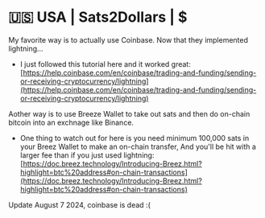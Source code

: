# 🇺🇸 USA | Sats2Dollars | $

My favorite way is to actually use Coinbase. Now that they implemented lightning...

* I just followed this tutorial here and it worked great: [https://help.coinbase.com/en/coinbase/trading-and-funding/sending-or-receiving-cryptocurrency/lightning](https://help.coinbase.com/en/coinbase/trading-and-funding/sending-or-receiving-cryptocurrency/lightning)

Aother way is to use Breeze Wallet to take out sats and then do on-chain bitcoin into an exchnage like Binance.&#x20;

* One thing to watch out for here is you need minimum 100,000 sats in your Breez Wallet to make an on-chain transfer, And you'll be hit with a larger fee than if you just used lightning: [https://doc.breez.technology/Introducing-Breez.html?highlight=btc%20address#on-chain-transactions](https://doc.breez.technology/Introducing-Breez.html?highlight=btc%20address#on-chain-transactions)

Update August 7 2024, coinbase is dead :(
